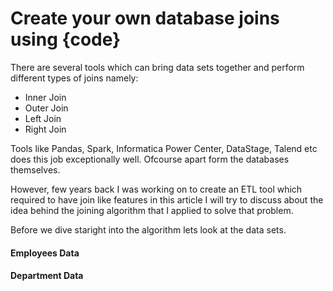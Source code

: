 # Create your own database joins using \{code\}

There are several tools which can bring data sets together and perform different types of joins namely:

* Inner Join
* Outer Join
* Left Join
* Right Join

Tools like Pandas, Spark, Informatica Power Center, DataStage, Talend etc does this job exceptionally well. Ofcourse apart form the databases themselves.

However, few years back I was working on to create an ETL tool which required to have join like features in this article I will try to discuss about the idea behind the joining algorithm that I applied to solve that problem.

Before we dive staright into the algorithm lets look at the data sets.

#### Employees Data

<script src="https://gist.github.com/anisriva/505a584d59d26d3b7e93a4ecd944af10.js"></script>



#### Department Data

<script src="https://gist.github.com/anisriva/9cd6ce1f4eea56867e9d0eb2a1468203.js"></script>
